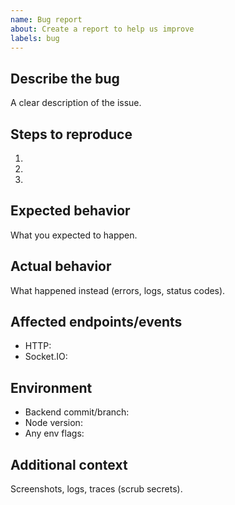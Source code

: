 ```yaml
---
name: Bug report
about: Create a report to help us improve
labels: bug
---
```


## Describe the bug

A clear description of the issue.

## Steps to reproduce

1.
2.
3.

## Expected behavior

What you expected to happen.

## Actual behavior

What happened instead (errors, logs, status codes).

## Affected endpoints/events

- HTTP:
- Socket.IO:

## Environment

- Backend commit/branch:
- Node version:
- Any env flags:

## Additional context

Screenshots, logs, traces (scrub secrets).
